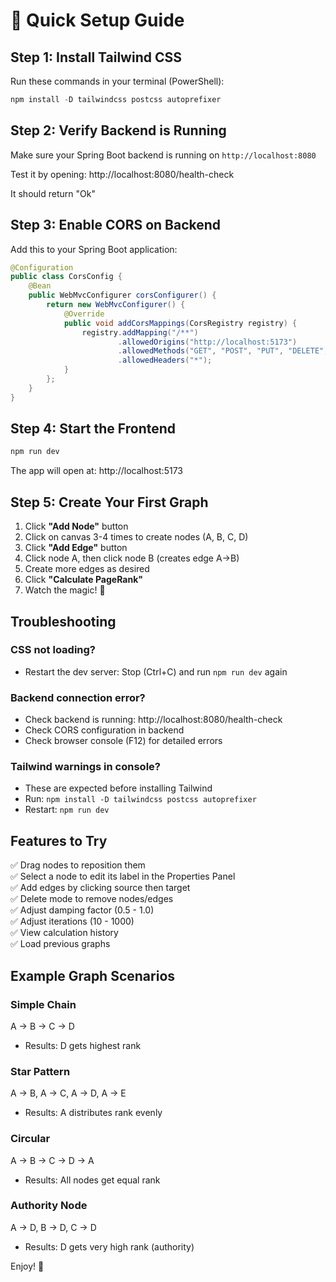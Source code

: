 # 🚀 Quick Setup Guide

## Step 1: Install Tailwind CSS

Run these commands in your terminal (PowerShell):

```powershell
npm install -D tailwindcss postcss autoprefixer
```

## Step 2: Verify Backend is Running

Make sure your Spring Boot backend is running on `http://localhost:8080`

Test it by opening: http://localhost:8080/health-check

It should return "Ok"

## Step 3: Enable CORS on Backend

Add this to your Spring Boot application:

```java
@Configuration
public class CorsConfig {
    @Bean
    public WebMvcConfigurer corsConfigurer() {
        return new WebMvcConfigurer() {
            @Override
            public void addCorsMappings(CorsRegistry registry) {
                registry.addMapping("/**")
                        .allowedOrigins("http://localhost:5173")
                        .allowedMethods("GET", "POST", "PUT", "DELETE", "OPTIONS")
                        .allowedHeaders("*");
            }
        };
    }
}
```

## Step 4: Start the Frontend

```powershell
npm run dev
```

The app will open at: http://localhost:5173

## Step 5: Create Your First Graph

1. Click **"Add Node"** button
2. Click on canvas 3-4 times to create nodes (A, B, C, D)
3. Click **"Add Edge"** button
4. Click node A, then click node B (creates edge A→B)
5. Create more edges as desired
6. Click **"Calculate PageRank"**
7. Watch the magic! 🎉

## Troubleshooting

### CSS not loading?

- Restart the dev server: Stop (Ctrl+C) and run `npm run dev` again

### Backend connection error?

- Check backend is running: http://localhost:8080/health-check
- Check CORS configuration in backend
- Check browser console (F12) for detailed errors

### Tailwind warnings in console?

- These are expected before installing Tailwind
- Run: `npm install -D tailwindcss postcss autoprefixer`
- Restart: `npm run dev`

## Features to Try

✅ Drag nodes to reposition them  
✅ Select a node to edit its label in the Properties Panel  
✅ Add edges by clicking source then target  
✅ Delete mode to remove nodes/edges  
✅ Adjust damping factor (0.5 - 1.0)  
✅ Adjust iterations (10 - 1000)  
✅ View calculation history  
✅ Load previous graphs

## Example Graph Scenarios

### Simple Chain

A → B → C → D

- Results: D gets highest rank

### Star Pattern

A → B, A → C, A → D, A → E

- Results: A distributes rank evenly

### Circular

A → B → C → D → A

- Results: All nodes get equal rank

### Authority Node

A → D, B → D, C → D

- Results: D gets very high rank (authority)

Enjoy! 🎨

